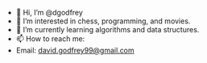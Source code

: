 - 👋 Hi, I’m @dgodfrey
- 👀 I’m interested in chess, programming, and movies.
- 🌱 I’m currently learning algorithms and data structures.
- 📫 How to reach me:
-  Email: david.godfrey99@gmail.com

<!---
dgodfrey95/dgodfrey95 is a ✨ special ✨ repository because its `README.md` (this file) appears on your GitHub profile.
You can click the Preview link to take a look at your changes.
--->
